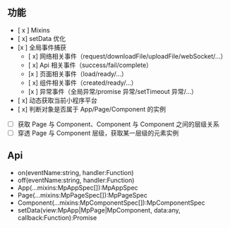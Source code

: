 ## 功能

-   [ x ] Mixins
-   [ x] setData 优化
-   [x ] 全局事件捕获
    -   [ x] 网络相关事件（request/downloadFile/uploadFile/webSocket/...）
    -   [ x] Api 相关事件（success/fail/complete）
    -   [x ] 页面相关事件（load/ready/...）
    -   [ x] 组件相关事件（created/ready/...）
    -   [x ] 异常事件（全局异常/promise 异常/setTimeout 异常/...）
-   [ x] 动态获取当前小程序平台
-   [ x] 判断对象是否属于 App/Page/Component 的实例
-   [ ] 获取 Page 与 Component、Component 与 Component 之间的层级关系
-   [ ] 穿透 Page 与 Component 层级，获取某一层级的元素实例

## Api

-   on(eventName:string, handler:Function)
-   off(eventName:string, handler:Function)
-   App(...mixins:MpAppSpec[]):MpAppSpec
-   Page(...mixins:MpPageSpec[]):MpPageSpec
-   Component(...mixins:MpComponentSpec[]):MpComponentSpec
-   setData(view:MpApp|MpPage|MpComponent, data:any, callback:Function):Promise<DiffDataResult>
